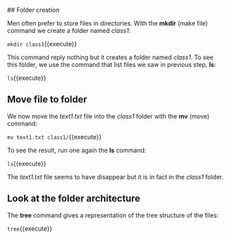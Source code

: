 ## Folder creation

Men often prefer to store files in directories. 
With the **mkdir** (make file) command we create a folder named _class1_:

`mkdir class1`{{execute}}

This command reply nothing but it creates a folder named _class1_. To see this folder, we use the command that list files we saw in previous step, **ls**:

`ls`{{execute}}


## Move file to folder

We now move the _text1.txt_ file into the _class1_ folder with the **mv** (move) command:

`mv text1.txt class1/`{{execute}}

To see the result, run one again the **ls** command:

`ls`{{execute}}

The _text1.txt_ file seems to have disappear but it is in fact in the _class1_ folder.

## Look at the folder architecture

The **tree** command gives a representation of the tree structure of the files:

`tree`{{execute}}
